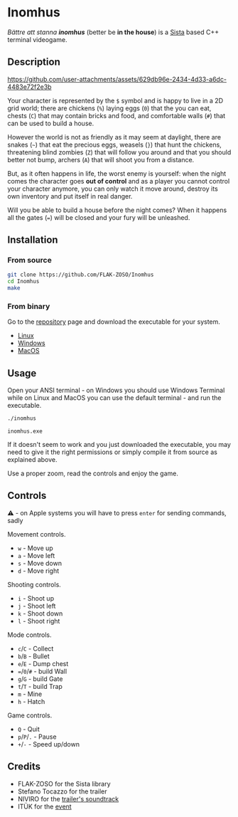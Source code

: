# Inomhus

*Bättre att stanna **inomhus*** (better be **in the house**) is a [Sista](https://github.com/FLAK-ZOSO/Sista) based C++ terminal videogame.

## Description

https://github.com/user-attachments/assets/629db96e-2434-4d33-a6dc-4483e72f2e3b

Your character is represented by the `$` symbol and is happy to live in a 2D grid world; there are chickens (`%`) laying eggs (`0`) that the you can eat, chests (`C`) that may contain bricks and food, and comfortable walls (`#`) that can be used to build a house.

However the world is not as friendly as it may seem at daylight, there are snakes (`~`) that eat the precious eggs, weasels (`}`) that hunt the chickens, threatening blind zombies (`Z`) that will follow you around and that you should better not bump, archers (`A`) that will shoot you from a distance.

But, as it often happens in life, the worst enemy is yourself: when the night comes the character goes **out of control** and as a player you cannot control your character anymore, you can only watch it move around, destroy its own inventory and put itself in real danger.

Will you be able to build a house before the night comes? When it happens all the gates (`=`) will be closed and your fury will be unleashed.

## Installation

### From source

```bash
git clone https://github.com/FLAK-ZOSO/Inomhus
cd Inomhus
make
```

### From binary

Go to the [repository](https://github.com/FLAK-ZOSO/Inomhus) page and download the executable for your system.

- [Linux](https://github.com/FLAK-ZOSO/Inomhus/blob/main/inomhus)
- [Windows](https://github.com/FLAK-ZOSO/Inomhus/blob/main/inomhus.exe)
- [MacOS](https://github.com/FLAK-ZOSO/Inomhus/blob/main/inomhusApple)

## Usage

Open your ANSI terminal - on Windows you should use Windows Terminal while on Linux and MacOS you can use the default terminal - and run the executable.

```bash
./inomhus
```

```batch
inomhus.exe
```

If it doesn't seem to work and you just downloaded the executable, you may need to give it the right permissions or simply compile it from source as explained above.

Use a proper zoom, read the controls and enjoy the game.

## Controls

⚠️ - on Apple systems you will have to press `enter` for sending commands, sadly

Movement controls.

- `w` - Move up
- `a` - Move left
- `s` - Move down
- `d` - Move right

Shooting controls.

- `i` - Shoot up
- `j` - Shoot left
- `k` - Shoot down
- `l` - Shoot right

Mode controls.

- `c`/`C` - Collect
- `b`/`B` - Bullet
- `e`/`E` - Dump chest
- `=`/`0`/`#` - build Wall
- `g`/`G` - build Gate
- `t`/`T` - build Trap
- `m` - Mine
- `h` - Hatch

Game controls.

- `Q` - Quit
- `p`/`P`/`.` - Pause
- `+`/`-` - Speed up/down

## Credits

- FLAK-ZOSO for the Sista library
- Stefano Tocazzo for the trailer
- NIVIRO for the [trailer's soundtrack](https://ncs.io/TheRiot)
- ITÜK for the [event](https://gamecamp.ituk.ee/event/08dcca81-1c54-47d0-8eda-151aa7b1e956)
